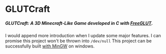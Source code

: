 GLUTCraft
====
##### GLUTCraft: A 3D Minecraft-Like Game developed in C with [FreeGLUT](http://freeglut.sourceforge.net/index.php#download "Download FreeGLUT").
I would append more introduction when I update some major features.
I can promise this project won't be thrown into `/dev/null`
This project can be successfully built [with MinGW](http://mingw.sourceforge.net) on windows.
